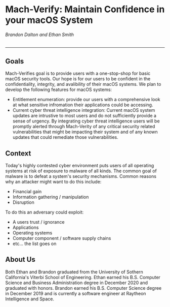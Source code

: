 # Mach-Verify: Maintain Confidence in your macOS System
###### Brandon Dalton and Ethan Smith
---
## Goals
Mach-Verifies goal is to provide users with a one-stop-shop for basic macOS security tools. Our hope is for our users to be confident in the confidentiality, integrity, and avalibility of their macOS systems. We plan to develop the following features for macOS systems:
- Entitlement enumeration: provide our users with a comprehensive look at what sensitive infromation their applications could be accessing.
- Current cyber threat intelligence integration: Current macOS system updates are intrustive to most users and do not sufficiently provide a sense of urgency. By integrating cyber threat intelligence users will be promptly alerted through Mach-Verity of any critical security related vulnerabilities that might be impacting their system and of any known updates that could remediate those vulnerabilities. 

## Context
Today's highly contested cyber environment puts users of all operating systems at risk of exposure to malware of all kinds. The common goal of malware is to defeat a system's security mechanisms. Common reasons why an attacker might want to do this include:
- Financial gain
- Information gathering / manipulation
- Disruption

To do this an adversary could exploit:
- A users trust / ignorance
- Applications
- Operating systems
- Computer component / software supply chains 
- etc... the list goes on

## About Us
Both Ethan and Brandon graduated from the University of Sothern California's Viterbi School of Engineering. Ethan earned his B.S. Computer Science and Business Administration degree in December 2020 and graduated with honors. Brandon earned his B.S. Computer Science degree in December 2019 and is currently a software engineer at Raytheon Intelligence and Space.